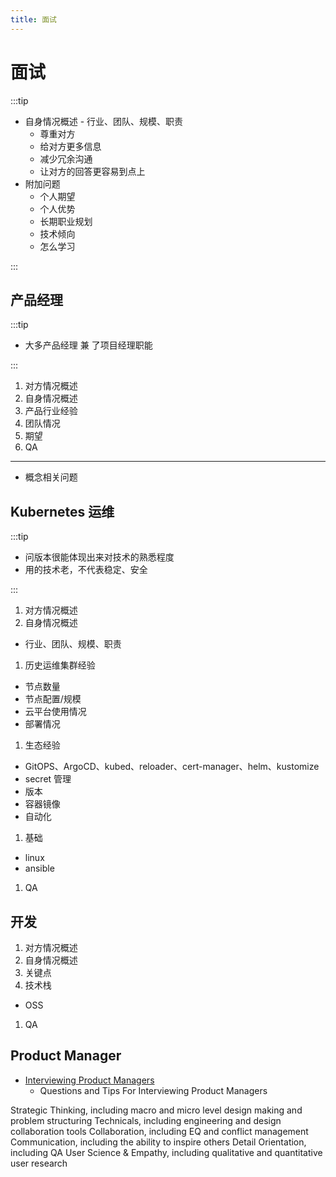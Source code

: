 ```yaml
---
title: 面试
---
```


# 面试

:::tip

- 自身情况概述 - 行业、团队、规模、职责
  - 尊重对方
  - 给对方更多信息
  - 减少冗余沟通
  - 让对方的回答更容易到点上
- 附加问题
  - 个人期望
  - 个人优势
  - 长期职业规划
  - 技术倾向
  - 怎么学习

:::

## 产品经理

:::tip

- 大多产品经理 兼 了项目经理职能

:::

1. 对方情况概述
1. 自身情况概述
1. 产品行业经验
1. 团队情况
1. 期望
1. QA

---

- 概念相关问题

## Kubernetes 运维

:::tip

- 问版本很能体现出来对技术的熟悉程度
- 用的技术老，不代表稳定、安全

:::

1. 对方情况概述
1. 自身情况概述

- 行业、团队、规模、职责

1. 历史运维集群经验

- 节点数量
- 节点配置/规模
- 云平台使用情况
- 部署情况

1. 生态经验

- GitOPS、ArgoCD、kubed、reloader、cert-manager、helm、kustomize
- secret 管理
- 版本
- 容器镜像
- 自动化

1. 基础

- linux
- ansible

1. QA

## 开发

1. 对方情况概述
1. 自身情况概述
1. 关键点
1. 技术栈
  - OSS
1. QA

## Product Manager

- [Interviewing Product Managers](https://medium.com/pminsider/interviewing-product-managers-94fbe6971600)
  - Questions and Tips For Interviewing Product Managers

Strategic Thinking, including macro and micro level design making and problem structuring
Technicals, including engineering and design collaboration tools
Collaboration, including EQ and conflict management
Communication, including the ability to inspire others
Detail Orientation, including QA
User Science & Empathy, including qualitative and quantitative user research
